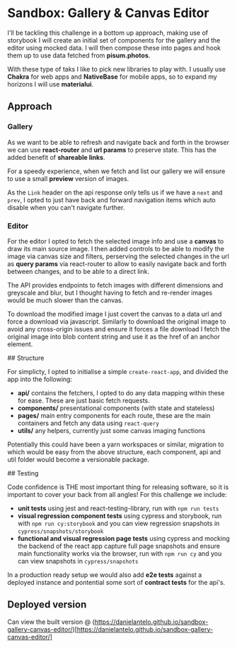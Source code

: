 # Sandbox: Gallery & Canvas Editor

I'll be tackling this challenge in a bottom up approach, making use of storybook I will create an initial set of components for the gallery and the editor using mocked data. I will then compose these into pages and hook them up to use data fetched from **pisum.photos**.

With these type of taks I like to pick new libraries to play with. I usually use **Chakra** for web apps and **NativeBase** for mobile apps, so to expand my horizons I will use **materialui**.

## Approach

### Gallery

As we want to be able to refresh and navigate back and forth in the browser we can use **react-router** and **url params** to preserve state. This has the added benefit of **shareable links**.

For a speedy experience, when we fetch and list our gallery we will ensure to use a small **preview** version of images.

As the `Link` header on the api response only tells us if we have a `next` and `prev`, I opted to just have back and forward navigation items which auto disable when you can't navigate further.

### Editor

For the editor I opted to fetch the selected image info and use a **canvas** to draw its main source image. I then added controls to be able to modify the image via canvas size and filters, perserving the selected changes in the url as **query params** via react-router to allow to easily navigate back and forth between changes, and to be able to a direct link.

The API provides endpoints to fetch images with different dimensions and greyscale and blur, but I thought having to fetch and re-render images would be much slower than the canvas.

To download the modified image I just covert the canvas to a data url and force a download via javascript. Similarly to download the original image to avoid any cross-origin issues and ensure it forces a file download I fetch the original image into blob content string and use it as the href of an anchor element.

## Structure

For simplicty, I opted to initialise a simple `create-react-app`, and divided the app into the following:

- **api/** contains the fetchers, I opted to do any data mapping within these for ease. These are just basic fetch requests.
- **components/** presentational components (with state and stateless)
- **pages/** main entry components for each route, these are the main containers and fetch any data using `react-query`
- **utils/** any helpers, currently just some canvas imaging functions

Potentially this could have been a yarn workspaces or similar, migration to which would be easy from the above structure, each component, api and util folder would become a versionable package.

## Testing

Code confidence is THE most important thing for releasing software, so it is important to cover your back from all angles! For this challenge we include:

- **unit tests** using jest and react-testing-library, run with `npm run tests`
- **visual regression component tests** using cypress and storybook, run with `npm run cy:storybook` and you can view regression snapshots in `cypress/snapshots/storybook`
- **functional and visual regression page tests** using cypress and mocking the backend of the react app capture full page snapshots and ensure main functionality works via the browser, run with `npm run cy` and you can view snapshots in `cypress/snapshots`

In a production ready setup we would also add **e2e tests** against a deployed instance and pontential some sort of **contract tests** for the api's.

## Deployed version

Can view the built version @ (https://danielantelo.github.io/sandbox-gallery-canvas-editor/)[https://danielantelo.github.io/sandbox-gallery-canvas-editor/]
